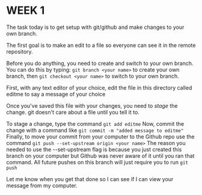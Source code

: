 # WEEK 1

The task today is to get setup with git/github and make changes to your own branch.

The first goal is to make an edit to a file so everyone can see it in the remote repository.

Before you do anything, you need to create and switch to your own branch. You can do this by typing:
`git branch <your name>` to create your own branch, then
`git checkout <your name>` to switch to your own branch.

First, with any text editor of your choice, edit the file in this directory called editme to say a message of your choice

Once you've saved this file with your changes, you need to _stage_ the change. git doesn't care about a file until you tell it to.

To stage a change, type the command `git add editme`
Now, commit the change with a command like `git commit -m "added message to editme"`
Finally, to move your commit from your computer to the Github repo use the command `git push --set-upstream origin <your name>`
The reason you needed to use the --set-upstream flag is because you just created this branch on your computer but Github was never aware of it until you ran that command.
All future pushes on this branch will just require you to run `git push`

Let me know when you get that done so I can see if I can view your message from my computer.
